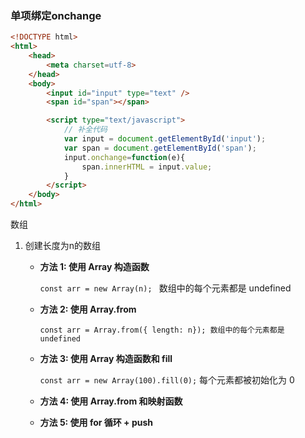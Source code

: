 ### 单项绑定onchange
```html
<!DOCTYPE html>
<html>
    <head>
        <meta charset=utf-8>
    </head>
    <body>
    	<input id="input" type="text" />
        <span id="span"></span>

        <script type="text/javascript">
            // 补全代码
            var input = document.getElementById('input');
            var span = document.getElementById('span');
            input.onchange=function(e){
                span.innerHTML = input.value;
            }
        </script>
    </body>
</html>
```

数组

1. 创建长度为n的数组

   * **方法 1: 使用 Array 构造函数**

     `const arr = new Array(n); `  数组中的每个元素都是 undefined

   * **方法 2: 使用 Array.from**

     `const arr = Array.from({ length: n}); 数组中的每个元素都是 undefined`

   * **方法 3: 使用 Array 构造函数和 fill**

     `const arr = new Array(100).fill(0);`  每个元素都被初始化为 0

   * **方法 4: 使用 Array.from 和映射函数**

   * **方法 5: 使用 for 循环 + push**

     

     